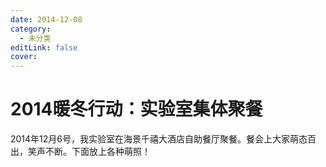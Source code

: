 ```yaml
---
date: 2014-12-08
category:
  - 未分类
editLink: false
cover: 
---
```



# 2014暖冬行动：实验室集体聚餐     

2014年12月6号，我实验室在海景千禧大酒店自助餐厅聚餐。餐会上大家萌态百出，笑声不断。下面放上各种萌照！
<!-- more -->
